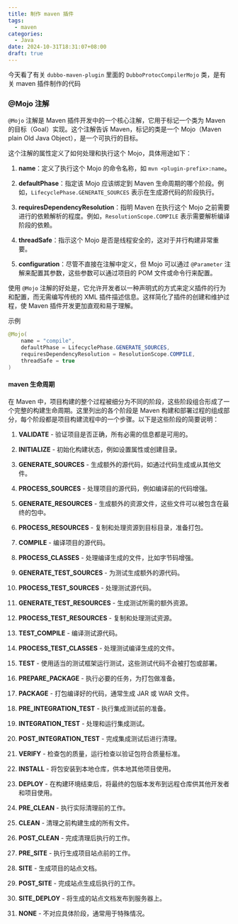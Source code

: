 ```yaml
---
title: 制作 maven 插件
tags:
  - maven
categories:
  - Java
date: 2024-10-31T18:31:07+08:00
draft: true
---
```

今天看了有关 `dubbo-maven-plugin` 里面的 `DubboProtocCompilerMojo` 类，是有关 maven 插件制作的代码

### @Mojo 注解

`@Mojo` 注解是 Maven 插件开发中的一个核心注解，它用于标记一个类为 Maven 的目标（Goal）实现。这个注解告诉 Maven，标记的类是一个 Mojo（Maven plain Old Java Object），是一个可执行的目标。

这个注解的属性定义了如何处理和执行这个 Mojo，具体用途如下：

1. **name**：定义了执行这个 Mojo 的命令名称，如 `mvn <plugin-prefix>:name`。

2. **defaultPhase**：指定该 Mojo 应该绑定到 Maven 生命周期的哪个阶段。例如，`LifecyclePhase.GENERATE_SOURCES` 表示在生成源代码的阶段执行。

3. **requiresDependencyResolution**：指明 Maven 在执行这个 Mojo 之前需要进行的依赖解析的程度。例如，`ResolutionScope.COMPILE` 表示需要解析编译阶段的依赖。

4. **threadSafe**：指示这个 Mojo 是否是线程安全的，这对于并行构建非常重要。

5. **configuration**：尽管不直接在注解中定义，但 Mojo 可以通过 `@Parameter` 注解来配置其参数，这些参数可以通过项目的 POM 文件或命令行来配置。

使用 `@Mojo` 注解的好处是，它允许开发者以一种声明式的方式来定义插件的行为和配置，而无需编写传统的 XML 插件描述信息。这样简化了插件的创建和维护过程，使 Maven 插件开发更加直观和易于理解。

示例

```java
@Mojo(  
    name = "compile",  
    defaultPhase = LifecyclePhase.GENERATE_SOURCES,  
    requiresDependencyResolution = ResolutionScope.COMPILE,  
    threadSafe = true  
)
```

#### maven 生命周期

在 Maven 中，项目构建的整个过程被细分为不同的阶段，这些阶段组合形成了一个完整的构建生命周期。这里列出的各个阶段是 Maven 构建和部署过程的组成部分，每个阶段都是项目构建流程中的一个步骤。以下是这些阶段的简要说明：

1. **VALIDATE** - 验证项目是否正确，所有必需的信息都是可用的。
    
2. **INITIALIZE** - 初始化构建状态，例如设置属性或创建目录。
    
3. **GENERATE_SOURCES** - 生成额外的源代码，如通过代码生成或从其他文件。
    
4. **PROCESS_SOURCES** - 处理项目的源代码，例如编译前的代码增强。
    
5. **GENERATE_RESOURCES** - 生成额外的资源文件，这些文件可以被包含在最终的包中。
    
6. **PROCESS_RESOURCES** - 复制和处理资源到目标目录，准备打包。
    
7. **COMPILE** - 编译项目的源代码。
    
8. **PROCESS_CLASSES** - 处理编译生成的文件，比如字节码增强。
    
9. **GENERATE_TEST_SOURCES** - 为测试生成额外的源代码。
    
10. **PROCESS_TEST_SOURCES** - 处理测试源代码。
    
11. **GENERATE_TEST_RESOURCES** - 生成测试所需的额外资源。
    
12. **PROCESS_TEST_RESOURCES** - 复制和处理测试资源。
    
13. **TEST_COMPILE** - 编译测试源代码。
    
14. **PROCESS_TEST_CLASSES** - 处理测试编译生成的文件。
    
15. **TEST** - 使用适当的测试框架运行测试，这些测试代码不会被打包或部署。
    
16. **PREPARE_PACKAGE** - 执行必要的任务，为打包做准备。
    
17. **PACKAGE** - 打包编译好的代码，通常生成 JAR 或 WAR 文件。
    
18. **PRE_INTEGRATION_TEST** - 执行集成测试前的准备。
    
19. **INTEGRATION_TEST** - 处理和运行集成测试。
    
20. **POST_INTEGRATION_TEST** - 完成集成测试后进行清理。
    
21. **VERIFY** - 检查包的质量，运行检查以验证包符合质量标准。
    
22. **INSTALL** - 将包安装到本地仓库，供本地其他项目使用。
    
23. **DEPLOY** - 在构建环境结束后，将最终的包版本发布到远程仓库供其他开发者和项目使用。
    
24. **PRE_CLEAN** - 执行实际清理前的工作。
    
25. **CLEAN** - 清理之前构建生成的所有文件。
    
26. **POST_CLEAN** - 完成清理后执行的工作。
    
27. **PRE_SITE** - 执行生成项目站点前的工作。
    
28. **SITE** - 生成项目的站点文档。
    
29. **POST_SITE** - 完成站点生成后执行的工作。
    
30. **SITE_DEPLOY** - 将生成的站点文档发布到服务器上。
    
31. **NONE** - 不对应具体阶段，通常用于特殊情况。